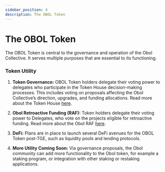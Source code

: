 ```yaml
---
sidebar_position: 4
description: The OBOL Token
---
```


# The OBOL Token

The OBOL Token is central to the governance and operation of the Obol Collective. It serves multiple purposes that are essential to its functioning.

### Token Utility

1. **Token Governance:** OBOL Token holders delegate their voting power to delegates who participate in the Token House decision-making processes. This includes voting on proposals affecting the Obol Collective’s direction, upgrades, and funding allocations. Read more about the Token House [here](./token-house.md). 

2. **Obol Retroactive Funding (RAF):** Token holders delegate their voting power to Delegates, who vote on the projects eligible for retroactive funding. Read more about the Obol RAF [here](./raf.md). 

3. **DeFi:** Plans are in place to launch several DeFi avenues for the OBOL Token post-TGE, such as liquidity pools and lending protocols.

4. **More Utility Coming Soon:** Via governance proposals, the Obol community can add more functionality to the Obol token, for example a staking program, or integration with other staking or restaking applications.